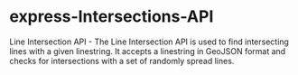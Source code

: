 # express-Intersections-API
 Line Intersection API - The Line Intersection API is used to find intersecting lines with a given linestring. It accepts a linestring in GeoJSON format and checks for intersections with a set of randomly spread lines.
